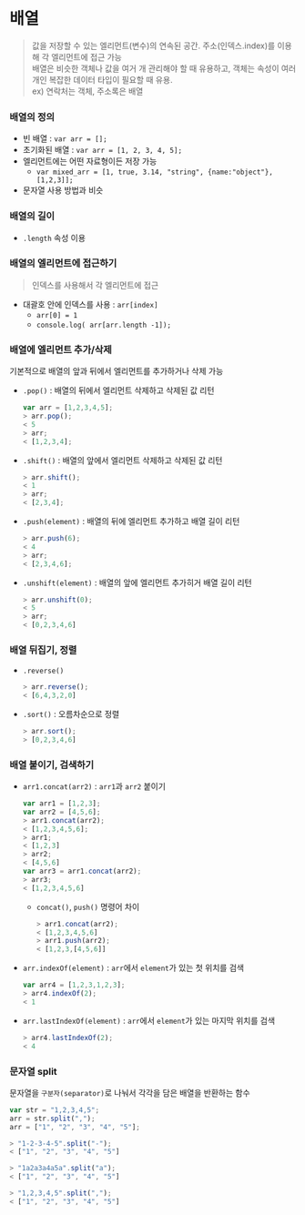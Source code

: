 배열
====
> 값을 저장할 수 있는 엘리먼트(변수)의 연속된 공간. 주소(인덱스.index)를 이용해 각 엘리먼트에 접근 가능  
> 배열은 비슷한 객체나 값을 여거 개 관리해야 할 때 유용하고, 객체는 속성이 여러 개인 복잡한 데이터 타입이 필요할 때 유용.  
ex) 연락처는 객체, 주소록은 배열
### 배열의 정의
+ 빈 배열 : `var arr = [];`
+ 초기화된 배열 : `var arr = [1, 2, 3, 4, 5];`
+ 엘리먼트에는 어떤 자료형이든 저장 가능
    - `var mixed_arr = [1, true, 3.14, "string", {name:"object"}, [1,2,3]];`
+ 문자열 사용 방법과 비슷
### 배열의 길이
+ `.length` 속성 이용
### 배열의 엘리먼트에 접근하기
> 인덱스를 사용해서 각 엘리먼트에 접근
+ 대괄호 안에 인덱스를 사용 : `arr[index]`
    - `arr[0] = 1`
    - `console.log( arr[arr.length -1]);`
### 배열에 엘리먼트 추가/삭제
기본적으로 배열의 앞과 뒤에서 엘리먼트를 추가하거나 삭제 가능
+ `.pop()` : 배열의 뒤에서 엘리먼트 삭제하고 삭제된 값 리턴
    ```js
    var arr = [1,2,3,4,5];
    > arr.pop();
    < 5
    > arr;
    < [1,2,3,4];
    ```
+ `.shift()` : 배열의 앞에서 엘리먼트 삭제하고 삭제된 값 리턴
    ```js
    > arr.shift();
    < 1
    > arr;
    < [2,3,4];
    ```
+ `.push(element)` : 배열의 뒤에 엘리먼트 추가하고 배열 길이 리턴
    ```js
    > arr.push(6);
    < 4
    > arr;
    < [2,3,4,6];
    ```
+ `.unshift(element)` : 배열의 앞에 엘리먼트 추가히거 배열 길이 리턴
    ```js
    > arr.unshift(0);
    < 5
    > arr;
    < [0,2,3,4,6]
    ```
### 배열 뒤집기, 정렬
+ `.reverse()`
    ```js
    > arr.reverse();
    < [6,4,3,2,0]
    ```
+ `.sort()` : 오름차순으로 정렬
    ```js
    > arr.sort();
    > [0,2,3,4,6]
    ```
### 배열 붙이기, 검색하기
+ `arr1.concat(arr2)` : `arr1`과 `arr2` 붙이기
    ```js
    var arr1 = [1,2,3];
    var arr2 = [4,5,6];
    > arr1.concat(arr2);
    < [1,2,3,4,5,6];
    > arr1;
    < [1,2,3]
    > arr2;
    < [4,5,6]
    var arr3 = arr1.concat(arr2);
    > arr3;
    < [1,2,3,4,5,6]
    ```
    - `concat()`, `push()` 명령어 차이
        ```js
        > arr1.concat(arr2);
        < [1,2,3,4,5,6]
        > arr1.push(arr2);
        < [1,2,3,[4,5,6]]
        ```
+ `arr.indexOf(element)` : `arr`에서 `element`가 있는 첫 위치를 검색
    ```js
    var arr4 = [1,2,3,1,2,3];
    > arr4.indexOf(2);
    < 1
    ```
+ `arr.lastIndexOf(element)` : `arr`에서 `element`가 있는 마지막 위치를 검색
    ```js
    > arr4.lastIndexOf(2);
    < 4
    ```
### 문자열 split
문자열을 `구분자(separator)`로 나눠서 각각을 담은 배열을 반환하는 함수
```js
var str = "1,2,3,4,5";
arr = str.split(",");
arr = ["1", "2", "3", "4", "5"];

> "1-2-3-4-5".split("-");
< ["1", "2", "3", "4", "5"]

> "1a2a3a4a5a".split("a");
< ["1", "2", "3", "4", "5"]

> "1,2,3,4,5".split(",");
< ["1", "2", "3", "4", "5"]
```